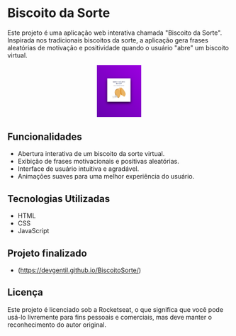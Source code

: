 # Biscoito da Sorte

Este projeto é uma aplicação web interativa chamada "Biscoito da Sorte". Inspirada nos tradicionais biscoitos da sorte, a aplicação gera frases aleatórias de motivação e positividade quando o usuário "abre" um biscoito virtual.

<p align="center">
  <img alt="MyLinks" src="./github/preview.png" width="20%">
</p>

## Funcionalidades

- Abertura interativa de um biscoito da sorte virtual.
- Exibição de frases motivacionais e positivas aleatórias.
- Interface de usuário intuitiva e agradável.
- Animações suaves para uma melhor experiência do usuário.

## Tecnologias Utilizadas

- HTML
- CSS
- JavaScript

## Projeto finalizado
- (https://devgentil.github.io/BiscoitoSorte/)

## Licença
Este projeto é licenciado sob a Rocketseat, o que significa que você pode usá-lo livremente para fins pessoais e comerciais, mas deve manter o reconhecimento do autor original.